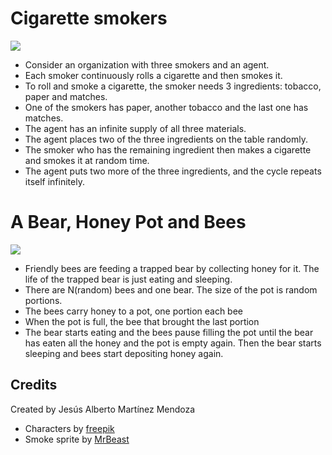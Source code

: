 # Cigarette smokers
![](https://github.com/jesusmartinoza/Concurrent-libgdx/blob/master/readme/demo.gif)

 - Consider an organization with three smokers and an agent.
 - Each smoker continuously rolls a cigarette and then smokes it.
 - To roll and smoke a cigarette, the smoker needs 3 ingredients: tobacco, paper and matches.
 - One of the smokers has paper, another tobacco and the last one has matches.
 - The agent has an infinite supply of all three materials.
 - The agent places two of the three ingredients on the table randomly.
 - The smoker who has the remaining ingredient then makes a cigarette and smokes it at random time.
 - The agent puts two more of the three ingredients, and the cycle repeats itself infinitely.

# A Bear, Honey Pot and Bees
![](https://github.com/jesusmartinoza/Concurrent-libgdx/blob/master/readme/demo_bees.gif)
 - Friendly bees are feeding a trapped bear by collecting honey for it. The life of the trapped bear is just eating and sleeping.
 - There are N(random) bees and one bear. The size of the pot is random portions.
 - The bees carry honey to a pot, one portion each bee
 - When the pot is full, the bee that brought the last portion
 - The bear starts eating and the bees pause filling the pot until the bear has eaten all the honey and the pot is empty again. Then the bear starts sleeping and bees start depositing honey again.

## Credits
Created by Jesús Alberto Martínez Mendoza
 - Characters by [freepik](http://www.freepik.com/free-vector/casual-characters_774641.htm#term=people&page=1&position=4)
 - Smoke sprite by [MrBeast](https://opengameart.org/content/smoke-aura)

